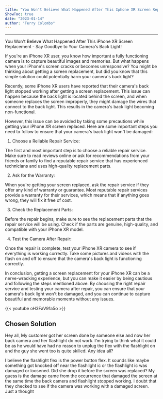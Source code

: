 ```yaml
---
title: "You Won't Believe What Happened After This Iphone XR Screen Replacement - Say Goodbye to Your Camera's Back Light!"
ShowToc: true 
date: "2023-01-14"
author: "Terry Colombo"
---
```

*****
You Won't Believe What Happened After This iPhone XR Screen Replacement - Say Goodbye to Your Camera's Back Light!

If you're an iPhone XR user, you know how important a fully functioning camera is to capture beautiful images and memories. But what happens when your iPhone's screen cracks or becomes unresponsive? You might be thinking about getting a screen replacement, but did you know that this simple solution could potentially harm your camera's back light?

Recently, some iPhone XR users have reported that their camera's back light stopped working after getting a screen replacement. This issue can happen because the back light is located behind the screen, and when someone replaces the screen improperly, they might damage the wires that connect to the back light. This results in the camera's back light becoming non-functional.

However, this issue can be avoided by taking some precautions while getting your iPhone XR screen replaced. Here are some important steps you need to follow to ensure that your camera's back light won't be damaged:

1. Choose a Reliable Repair Service:

The first and most important step is to choose a reliable repair service. Make sure to read reviews online or ask for recommendations from your friends or family to find a reputable repair service that has experienced technicians and uses high-quality replacement parts.

2. Ask for the Warranty:

When you're getting your screen replaced, ask the repair service if they offer any kind of warranty or guarantee. Most reputable repair services provide a warranty for their services, which means that if anything goes wrong, they will fix it free of cost.

3. Check the Replacement Parts:

Before the repair begins, make sure to see the replacement parts that the repair service will be using. Check if the parts are genuine, high-quality, and compatible with your iPhone XR model.

4. Test the Camera After Repair:

Once the repair is complete, test your iPhone XR camera to see if everything is working correctly. Take some pictures and videos with the flash on and off to ensure that the camera's back light is functioning correctly.

In conclusion, getting a screen replacement for your iPhone XR can be a nerve-wracking experience, but you can make it easier by being cautious and following the steps mentioned above. By choosing the right repair service and testing your camera after repair, you can ensure that your camera's back light won't be damaged, and you can continue to capture beautiful and memorable moments without any issues.

{{< youtube oH3FaV91a5o >}} 



## Chosen Solution
 Hey all, My customer got her screen done by someone else and now her back camera and her flashlight do not work. I’m trying to think what it could be as he would have had no reason to unplug the flex with the flashlight on and the guy she went too is quite skilled. Any idea all?

 I believe the flashlight flex is the power button flex. It sounds like maybe something got knocked off near the flashlight ic or the flashlight ic was damaged or loosened. Did she drop it before the screen was replaced? My guess is the damage came from the occurrence that damaged the screen at the same time the back camera and flashlight stopped working. I doubt that they checked to see if the camera was working with a damaged screen.  Just a thought




